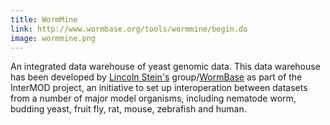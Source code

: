 ```yaml
---
title: WormMine
link: http://www.wormbase.org/tools/wormmine/begin.do
image: wormmine.png
---
```

An integrated data warehouse of yeast genomic data. This data warehouse has been developed by [Lincoln Stein's](http://oicr.on.ca/person/oicr-investigator/lincoln-stein) group/[WormBase](http://www.wormbase.org) as part of the InterMOD project, an initiative to set up interoperation between datasets from a number of major model organisms, including nematode worm, budding yeast, fruit fly, rat, mouse, zebrafish and human.
